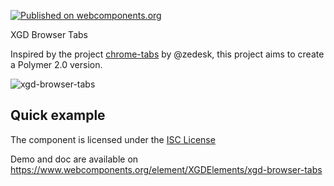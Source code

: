 [![Published on webcomponents.org](https://img.shields.io/badge/webcomponents.org-published-blue.svg)](https://www.webcomponents.org/element/XGDElements/xgd-browser-tabs)

XGD Browser Tabs

Inspired by the project [chrome-tabs][1] by @zedesk, this project aims to create a Polymer 2.0 version.

![xgd-browser-tabs](xgd-browser-tabs.gif)

## Quick example

<!--
```html
<xgd-browser-tabs extendable selected="1" >
  <xgd-browser-tab icon="https://www.polymer-project.org/images/logos/p-logo-32.png" title="Tab title"></xgd-browser-tab>
  <xgd-browser-tab icon="https://assets-cdn.github.com/favicon.ico" title="Tab title"></xgd-browser-tab>
  <xgd-browser-tab title="Tab title"></xgd-browser-tab>
  <xgd-browser-tab title="Tab title"></xgd-browser-tab>
</xgd-browser-tabs>
```
-->

The component is licensed under the [ISC License](LICENSE.md)

Demo and doc are available on https://www.webcomponents.org/element/XGDElements/xgd-browser-tabs

[1]: https://github.com/zedesk/chrome-tabs